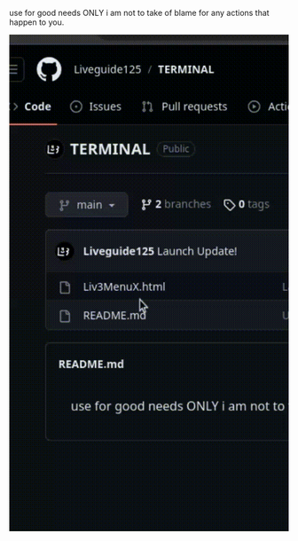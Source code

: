 use for good needs ONLY i am not to take of blame for any actions that happen to you.




![](https://github.com/Liveguide125/TERMINAL/blob/3ee728e11a1c865b8dffb3dfed97d5bc356d5e3f/tut.gif)
